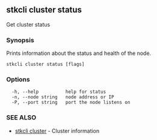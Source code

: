 ## stkcli cluster status

Get cluster status

### Synopsis

Prints information about the status and health of the node.


```
stkcli cluster status [flags]
```

### Options

```
  -h, --help          help for status
  -n, --node string   node address or IP
  -P, --port string   port the node listens on
```

### SEE ALSO

* [stkcli cluster](stkcli_cluster.md)	 - Cluster information

